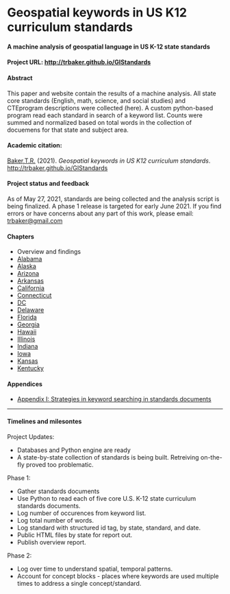 # Geospatial keywords in US K12 curriculum standards
#### A machine analysis of geospatial language in US K-12 state standards
#### Project URL: http://trbaker.github.io/GIStandards

#### Abstract
This paper and website contain the results of a machine analysis.  All state core standards (English, math, science, and social studies) and CTEprogram descriptions were collected (here).  A custom python-based program read each standard in search of a keyword list.  Counts were summed and normalized based on total words in the collection of docuemens for that state and subject area.

#### Academic citation:
[Baker,T.R.](https://orcid.org/0000-0002-5005-9663) (2021). *Geospatial keywords in US K12 curriculum standards*. http://trbaker.github.io/GIStandards

#### Project status and feedback
As of May 27, 2021, standards are being collected and the analysis script is being finalized.  A phase 1 release is targeted for early June 2021. If you find errors or have concerns about any part of this work, please email: trbaker@gmail.com

#### Chapters
- Overview and findings
- [Alabama](AL.html)
- [Alaska](AK.html)
- [Arizona](AZ.html)
- [Arkansas](AR.html)
- [California](CA.html)
- [Connecticut](CT.html)
- [DC](DC.html)
- [Delaware](DE.html)
- [Florida](FL.html)
- [Georgia](GA.html)
- [Hawaii](HI.html)
- [Illinois](IL.html)
- [Indiana](ID.html)
- [Iowa](IA.html)
- [Kansas](KS.html)
- [Kentucky](KY.html)

#### Appendices
- [Appendix I: Strategies in keyword searching in standards documents](appendix_search.md)

----------------------
#### Timelines and milesontes

Project Updates:
- Databases and Python engine are ready
- A state-by-state collection of standards is being built. Retreiving on-the-fly proved too problematic.

 Phase 1:
- Gather standards documents
- Use Python to read each of five core U.S. K-12 state curriculum standards documents.
- Log number of occurences from keyword list.
- Log total number of words.
- Log standard with structured id tag, by state, standard, and date.
- Public HTML files by state for report out.
- Publish overview report.

Phase 2:
- Log over time to understand spatial, temporal patterns.
- Account for concept blocks - places where keywords are used multiple times to address a single concept/standard.


